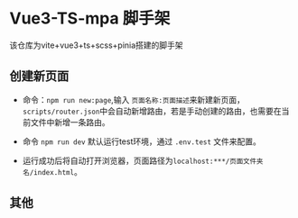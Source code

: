 
# Vue3-TS-mpa 脚手架

该仓库为vite+vue3+ts+scss+pinia搭建的脚手架

## 创建新页面

- 命令：`npm run new:page`,输入 `页面名称:页面描述`来新建新页面，`scripts/router.json`中会自动新增路由，若是手动创建的路由，也需要在当前文件中新增一条路由。

- 命令 `npm run dev` 默认运行test环境，通过 `.env.test` 文件来配置。

- 运行成功后将自动打开浏览器，页面路径为`localhost:***/页面文件夹名/index.html`。

## 其他
